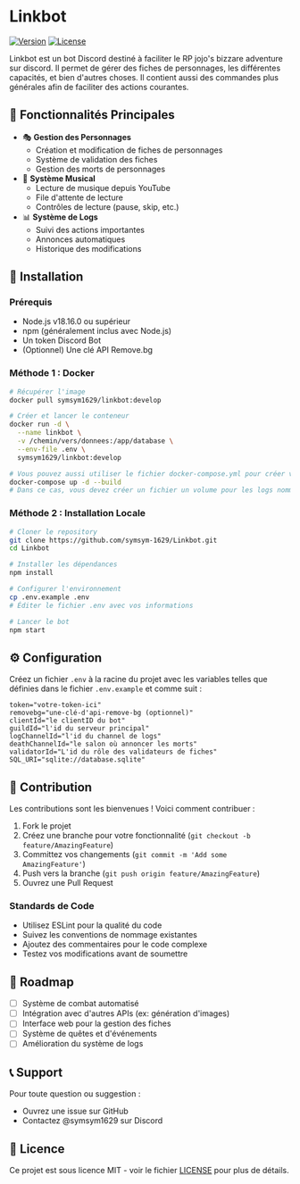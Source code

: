 # Linkbot
[![Version](https://img.shields.io/badge/version-2.6.0a-blue.svg)](https://github.com/symsym-1629/Linkbot)
[![License](https://img.shields.io/badge/license-MIT-green.svg)](LICENSE)

Linkbot est un bot Discord destiné à faciliter le RP jojo's bizzare adventure sur discord. Il permet de gérer des fiches de personnages, les différentes capacités, et bien d'autres choses. Il contient aussi des commandes plus générales afin de faciliter des actions courantes.

## 🌟 Fonctionnalités Principales

- 🎭 **Gestion des Personnages**
  - Création et modification de fiches de personnages
  - Système de validation des fiches
  - Gestion des morts de personnages
- 🎵 **Système Musical**
  - Lecture de musique depuis YouTube
  - File d'attente de lecture
  - Contrôles de lecture (pause, skip, etc.)
- 📊 **Système de Logs**
  - Suivi des actions importantes
  - Annonces automatiques
  - Historique des modifications

## 🚀 Installation

### Prérequis
- Node.js v18.16.0 ou supérieur
- npm (généralement inclus avec Node.js)
- Un token Discord Bot
- (Optionnel) Une clé API Remove.bg

### Méthode 1 : Docker
```bash
# Récupérer l'image
docker pull symsym1629/linkbot:develop

# Créer et lancer le conteneur
docker run -d \
  --name linkbot \
  -v /chemin/vers/donnees:/app/database \
  --env-file .env \
  symsym1629/linkbot:develop
```
```bash
# Vous pouvez aussi utiliser le fichier docker-compose.yml pour créer votre image et lancer le conteneur
docker-compose up -d --build
# Dans ce cas, vous devez créer un fichier un volume pour les logs nommmé linkbotDebug
```
### Méthode 2 : Installation Locale
```bash
# Cloner le repository
git clone https://github.com/symsym-1629/Linkbot.git
cd Linkbot

# Installer les dépendances
npm install

# Configurer l'environnement
cp .env.example .env
# Éditer le fichier .env avec vos informations

# Lancer le bot
npm start
```

## ⚙️ Configuration

Créez un fichier `.env` à la racine du projet avec les variables telles que 
définies dans le fichier `.env.example` et comme suit :

```env
token="votre-token-ici"
removebg="une-clé-d'api-remove-bg (optionnel)"
clientId="le clientID du bot"
guildId="l'id du serveur principal"
logChannelId="l'id du channel de logs"
deathChannelId="le salon où annoncer les morts"
validatorId="L'id du rôle des validateurs de fiches"
SQL_URI="sqlite://database.sqlite"
```

## 🤝 Contribution

Les contributions sont les bienvenues ! Voici comment contribuer :

1. Fork le projet
2. Créez une branche pour votre fonctionnalité (`git checkout -b feature/AmazingFeature`)
3. Committez vos changements (`git commit -m 'Add some AmazingFeature'`)
4. Push vers la branche (`git push origin feature/AmazingFeature`)
5. Ouvrez une Pull Request

### Standards de Code
- Utilisez ESLint pour la qualité du code
- Suivez les conventions de nommage existantes
- Ajoutez des commentaires pour le code complexe
- Testez vos modifications avant de soumettre

## 📝 Roadmap

- [ ] Système de combat automatisé
- [ ] Intégration avec d'autres APIs (ex: génération d'images)
- [ ] Interface web pour la gestion des fiches
- [ ] Système de quêtes et d'événements
- [ ] Amélioration du système de logs

## 📞 Support

Pour toute question ou suggestion :
- Ouvrez une issue sur GitHub
- Contactez @symsym1629 sur Discord

## 📄 Licence

Ce projet est sous licence MIT - voir le fichier [LICENSE](LICENSE) pour plus de détails.
